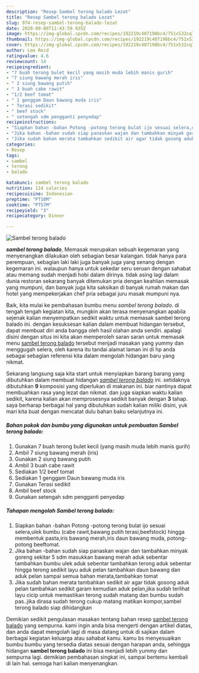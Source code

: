 ```yaml
---
description: "Resep Sambel terong balado Lezat"
title: "Resep Sambel terong balado Lezat"
slug: 974-resep-sambel-terong-balado-lezat
date: 2020-09-06T11:43:59.935Z
image: https://img-global.cpcdn.com/recipes/192219c407198bc4/751x532cq70/sambel-terong-balado-foto-resep-utama.jpg
thumbnail: https://img-global.cpcdn.com/recipes/192219c407198bc4/751x532cq70/sambel-terong-balado-foto-resep-utama.jpg
cover: https://img-global.cpcdn.com/recipes/192219c407198bc4/751x532cq70/sambel-terong-balado-foto-resep-utama.jpg
author: Lee Reid
ratingvalue: 4.6
reviewcount: 14
recipeingredient:
- "7 buah terong bulet kecil yang masih muda lebih manis gurih"
- "7 siung bawang merah iris"
- " 2 siung bawang putih"
- " 3 buah cabe rawit"
- "1/2 beef tomat"
- " 1 genggam Daun bawang muda iris"
- " Terasi sedikit"
- " beef stock"
- " setengah sdm pengganti penyedap"
recipeinstructions:
- "Siapkan bahan -bahan Potong -potong terong bulat ijo sesuai selera,ulek bumbu (cabe rawit,bawang putih terasi,beefstock) hingga membentuk pasta,iris bawang merah,iris daun bawang muda, potong-potong beeftomat."
- "Jika bahan -bahan sudah siap panaskan wajan dan tambahkan minyak goreng sekitar 5 sdm masukkan bawang merah aduk sebentar tambahkan bumbu ulek aduk sebentar tambahkan terong aduk sebentar hingga terong sedikit layu aduk pelan tambahkan daun bawang dan aduk pelan sampai semua bahan merata,tambahkan tomat"
- "Jika sudah bahan merata tambahkan sedikit air agar tidak gosong aduk pelan tambahkan sedikit garam kemudian aduk pelan,jika sudah terlihat layu cicip untuk memastikan terong sudah matang dan bumbu sudah pas..jika dirasa sudah terong cukup matang matikan kompor,sambel terong balado siap dihidangkan"
categories:
- Resep
tags:
- sambel
- terong
- balado

katakunci: sambel terong balado 
nutrition: 114 calories
recipecuisine: Indonesian
preptime: "PT10M"
cooktime: "PT57M"
recipeyield: "3"
recipecategory: Dinner

---
```



![Sambel terong balado](https://img-global.cpcdn.com/recipes/192219c407198bc4/751x532cq70/sambel-terong-balado-foto-resep-utama.jpg)

<b><i>sambel terong balado</i></b>, Memasak merupakan sebuah kegemaran yang menyenangkan dilakukan oleh sebagian besar kalangan. tidak hanya para perempuan, sebagian laki laki juga banyak juga yang senang dengan kegemaran ini. walaupun hanya untuk sekedar seru seruan dengan sahabat atau memang sudah menjadi hobi dalam dirinya. tidak asing lagi dalam dunia restoran sekarang banyak ditemukan pria dengan keahlian memasak yang mumpuni, dan banyak juga kita saksikan di banyak rumah makan dan hotel yang mempekerjakan chef pria sebagai juru masak mumpuni nya.

Baik, kita mulai ke pembahasan bumbu menu <i>sambel terong balado</i>. di tengah tengah kegiatan kita, mungkin akan terasa menyenangkan apabila sejenak kalian menyempatkan sedikit waktu untuk memasak sambel terong balado ini. dengan kesuksesan kalian dalam membuat hidangan tersebut, dapat membuat diri anda bangga oleh hasil olahan anda sendiri. apalagi disini dengan situs ini kita akan memperoleh saran saran untuk memasak menu <u>sambel terong balado</u> tersebut menjadi masakan yang yummy dan menggugah selera, oleh karena itu tandai alamat laman ini di hp anda sebagai sebagian referensi kita dalam mengolah hidangan baru yang nikmat.




Sekarang langsung saja kita start untuk menyiapkan barang barang yang dibutuhkan dalam membuat hidangan <u><i>sambel terong balado</i></u> ini. setidaknya dibutuhkan <b>9</b> komposisi yang diperlukan di makanan ini. biar nantinya dapat membuahkan rasa yang lezat dan nikmat. dan juga siapkan waktu kalian sedikit, karena kalian akan memprosesnya sedikit banyak dengan <b>3</b> tahap. saya berharap berbagai hal yang dibutuhkan sudah kalian miliki disini, yuk mari kita buat dengan mencatat dulu bahan baku selanjutnya ini.

<!--inarticleads1-->

##### Bahan pokok dan bumbu yang digunakan untuk pembuatan Sambel terong balado:

1. Gunakan 7 buah terong bulet kecil (yang masih muda lebih manis gurih)
1. Ambil 7 siung bawang merah (iris)
1. Gunakan  2 siung bawang putih
1. Ambil  3 buah cabe rawit
1. Sediakan 1/2 beef tomat
1. Sediakan  1 genggam Daun bawang muda iris
1. Gunakan  Terasi sedikit
1. Ambil  beef stock
1. Gunakan  setengah sdm pengganti penyedap




<!--inarticleads2-->

##### Tahapan mengolah Sambel terong balado:

1. Siapkan bahan -bahan Potong -potong terong bulat ijo sesuai selera,ulek bumbu (cabe rawit,bawang putih terasi,beefstock) hingga membentuk pasta,iris bawang merah,iris daun bawang muda, potong-potong beeftomat.
1. Jika bahan -bahan sudah siap panaskan wajan dan tambahkan minyak goreng sekitar 5 sdm masukkan bawang merah aduk sebentar tambahkan bumbu ulek aduk sebentar tambahkan terong aduk sebentar hingga terong sedikit layu aduk pelan tambahkan daun bawang dan aduk pelan sampai semua bahan merata,tambahkan tomat
1. Jika sudah bahan merata tambahkan sedikit air agar tidak gosong aduk pelan tambahkan sedikit garam kemudian aduk pelan,jika sudah terlihat layu cicip untuk memastikan terong sudah matang dan bumbu sudah pas..jika dirasa sudah terong cukup matang matikan kompor,sambel terong balado siap dihidangkan




Demikian sedikit pengulasan masakan tentang bahan resep <u>sambel terong balado</u> yang sempurna. kami ingin anda bisa mengerti dengan artikel diatas, dan anda dapat mengolah lagi di masa datang untuk di sajikan dalam berbagai kegiatan keluarga atau sahabat kamu. kamu bs menyesuaikan bumbu bumbu yang tersedia diatas sesuai dengan harapan anda, sehingga hidangan <b>sambel terong balado</b> ini bisa menjadi lebih yummy dan sempurna lagi. demikian pembahasan singkat ini, sampai bertemu kembali di lain hal. semoga hari kalian menyenangkan.
